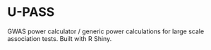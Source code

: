 # U-PASS
GWAS power calculator / generic power calculations for large scale association tests. Built with R Shiny.
